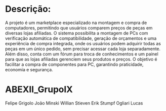 # Descrição:

A projeto é um marketplace especializado na montagem e compra de computadores, permitindo que usuários comparem preços de peças em diversas lojas afiliadas. O sistema possibilita a montagem de PCs com verificação automática de compatibilidade, geração de orçamentos e uma experiência de compra integrada, onde os usuários podem adquirir todas as peças em um único pedido, sem precisar acessar cada loja separadamente. Além disso, conta com um fórum para troca de conhecimentos e um painel para que as lojas afiliadas gerenciem seus produtos e preços. O objetivo é facilitar a compra de componentes para PC, garantindo praticidade, economia e segurança.


# ABEXII_GrupoIX
Felipe Grigolo 
João Minski 
Willian Stieven
Erik Stumpf Ogliari
Lucas
